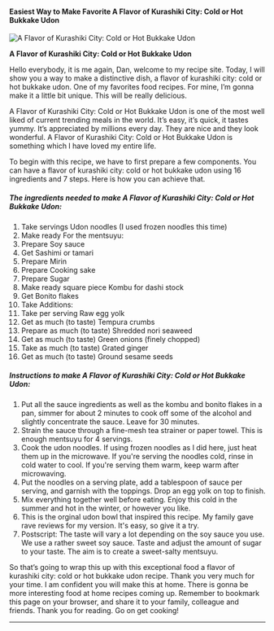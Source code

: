             

#### Easiest Way to Make Favorite A Flavor of Kurashiki City: Cold or Hot Bukkake Udon

![A Flavor of Kurashiki City: Cold or Hot Bukkake Udon](https://img-global.cpcdn.com/recipes/5867821897613312/751x532cq70/a-flavor-of-kurashiki-city-cold-or-hot-bukkake-udon-recipe-main-photo.jpg)

**A Flavor of Kurashiki City: Cold or Hot Bukkake Udon**

Hello everybody, it is me again, Dan, welcome to my recipe site. Today, I will show you a way to make a distinctive dish, a flavor of kurashiki city: cold or hot bukkake udon. One of my favorites food recipes. For mine, I’m gonna make it a little bit unique. This will be really delicious.

A Flavor of Kurashiki City: Cold or Hot Bukkake Udon is one of the most well liked of current trending meals in the world. It’s easy, it’s quick, it tastes yummy. It’s appreciated by millions every day. They are nice and they look wonderful. A Flavor of Kurashiki City: Cold or Hot Bukkake Udon is something which I have loved my entire life.

To begin with this recipe, we have to first prepare a few components. You can have a flavor of kurashiki city: cold or hot bukkake udon using 16 ingredients and 7 steps. Here is how you can achieve that.

##### The ingredients needed to make A Flavor of Kurashiki City: Cold or Hot Bukkake Udon:

1.  Take servings Udon noodles (I used frozen noodles this time)
2.  Make ready For the mentsuyu:
3.  Prepare Soy sauce
4.  Get Sashimi or tamari
5.  Prepare Mirin
6.  Prepare Cooking sake
7.  Prepare Sugar
8.  Make ready square piece Kombu for dashi stock
9.  Get Bonito flakes
10.  Take Additions:
11.  Take per serving Raw egg yolk
12.  Get as much (to taste) Tempura crumbs
13.  Prepare as much (to taste) Shredded nori seaweed
14.  Get as much (to taste) Green onions (finely chopped)
15.  Take as much (to taste) Grated ginger
16.  Get as much (to taste) Ground sesame seeds

##### Instructions to make A Flavor of Kurashiki City: Cold or Hot Bukkake Udon:

1.  Put all the sauce ingredients as well as the kombu and bonito flakes in a pan, simmer for about 2 minutes to cook off some of the alcohol and slightly concentrate the sauce. Leave for 30 minutes.
2.  Strain the sauce through a fine-mesh tea strainer or paper towel. This is enough mentsuyu for 4 servings.
3.  Cook the udon noodles. If using frozen noodles as I did here, just heat them up in the microwave. If you're serving the noodles cold, rinse in cold water to cool. If you're serving them warm, keep warm after microwaving.
4.  Put the noodles on a serving plate, add a tablespoon of sauce per serving, and garnish with the toppings. Drop an egg yolk on top to finish.
5.  Mix everything together well before eating. Enjoy this cold in the summer and hot in the winter, or however you like.
6.  This is the orginal udon bowl that inspired this recipe. My family gave rave reviews for my version. It's easy, so give it a try.
7.  Postscript: The taste will vary a lot depending on the soy sauce you use. We use a rather sweet soy sauce. Taste and adjust the amount of sugar to your taste. The aim is to create a sweet-salty mentsuyu.

So that’s going to wrap this up with this exceptional food a flavor of kurashiki city: cold or hot bukkake udon recipe. Thank you very much for your time. I am confident you will make this at home. There is gonna be more interesting food at home recipes coming up. Remember to bookmark this page on your browser, and share it to your family, colleague and friends. Thank you for reading. Go on get cooking!

* * *